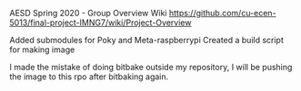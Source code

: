 AESD Spring 2020 - Group Overview Wiki
https://github.com/cu-ecen-5013/final-project-IMNG7/wiki/Project-Overview

Added submodules for Poky and Meta-raspberrypi
Created a build script for making image 

I made the mistake of doing bitbake outside my repository, I will be pushing the image to this rpo after bitbaking again.  
